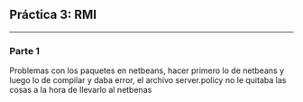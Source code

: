 ## Práctica 3: RMI
--- 

### Parte 1
Problemas con los paquetes en netbeans, hacer primero lo de netbeans y luego lo de compilar y daba error, 
el archivo server.policy no le quitaba las cosas a la hora de llevarlo al netbenas
